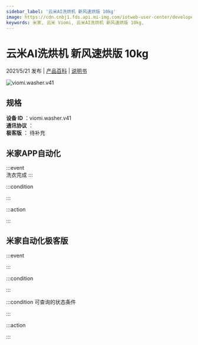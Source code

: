 ```yaml
---
sidebar_label: '云米AI洗烘机 新风速烘版 10kg'
image: https://cdn.cnbj1.fds.api.mi-img.com/iotweb-user-center/developer_1679047842760wxk1TS64.png?GalaxyAccessKeyId=AKVGLQWBOVIRQ3XLEW&Expires=9223372036854775807&Signature=r8S6lJQTNtUw5hHR7ocwkXSPo1g=
keywords: 米家, 云米 Viomi, 云米AI洗烘机 新风速烘版 10kg, 
---
```

# 云米AI洗烘机 新风速烘版 10kg

2021/5/21 发布 | [产品百科](https://home.mi.com/webapp/content/baike/product/index.html?model=viomi.washer.v41/) | [说明书](https://home.mi.com/views/introduction.html?model=viomi.washer.v41&region=cn)

![viomi.washer.v41](https://cdn.cnbj1.fds.api.mi-img.com/iotweb-user-center/developer_1679047842760wxk1TS64.png?GalaxyAccessKeyId=AKVGLQWBOVIRQ3XLEW&Expires=9223372036854775807&Signature=r8S6lJQTNtUw5hHR7ocwkXSPo1g=)

## 规格  
> 
**设备 ID** ：viomi.washer.v41  
**通讯协议** ：  
**极客版**  ： 待补充 


## 米家APP自动化  

:::event  
洗衣完成
:::

:::condition  

:::

:::action   

:::

## 米家自动化极客版  

:::event  

:::

:::condition  

:::

:::condition 可查询的状态条件  

:::

:::action  

:::

        
